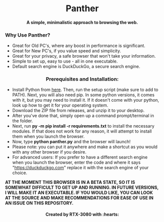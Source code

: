 <h1 align="center">Panther</h1>

<h4 align="center">A simple, minimalistic approach to browsing the web.</h4>





<h3 align="left">Why Use Panther?</h3>

* Great for Old PC's, where any boost in performance is significant.
* Great for New PC's, if you value speed and simplicity.
* Great for your privacy, a safe browser that won't take your information.
* Simple to set up, easy to use - all in one executable.
* Default search engine is DuckDuckGo, a secure search engine.
<h3 align="center">Prerequisites and Installation:</h3>

* Install Python from [here](https://www.python.org/downloads/). Then, run the setup script (make sure to add to PATH). Next, you will also need pip. In some python versions, it comes with it, but you may need to install it. If it doesn't come with your python, look up how to get it for your operating system.
* Download the ZIP file from releases, and unzip it to your desktop.
* After you've done that, simply open up a command prompt/terminal in the folder.
* Next, run **py -m pip install -r requirements.txt** to install the necessary modules. If that does not work for any reason, it will attempt to install them when you launch the browser.
* Now, type **python panther.py** and the browser will launch!
* Please note: you can put it anywhere and make a shortcut as you would with any other browser if you desire. 
* For advanced users: If you prefer to have a different search engine when you launch the browser, enter the code and where it says "https://duckduckgo.com" replace it with the search engine of your choice. 

**AT THE MOMENT THIS BROWSER IS IN A BETA STATE, SO IT IS SOMEWHAT DIFFICULT TO GET UP AND RUNNING. IN FUTURE VERSIONS, I WILL MAKE IT AN EXECUTABLE. IF YOU WOULD LIKE, YOU CAN LOOK AT THE SOURCE AND MAKE RECOMMENDATIONS FOR EASE OF USE IN AN ISSUE ON THIS REPOSITORY.**

<h4 align="center">Created by RTX-3080 with :hearts:</h3>
